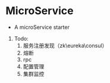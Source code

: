 # MicroService
- A microService starter 

1. Todo:
    1. 服务注册发现（zk\eureka\consul）
    2. 熔断
    3. rpc
    4. 配置管理
    5. 集群监控
    
